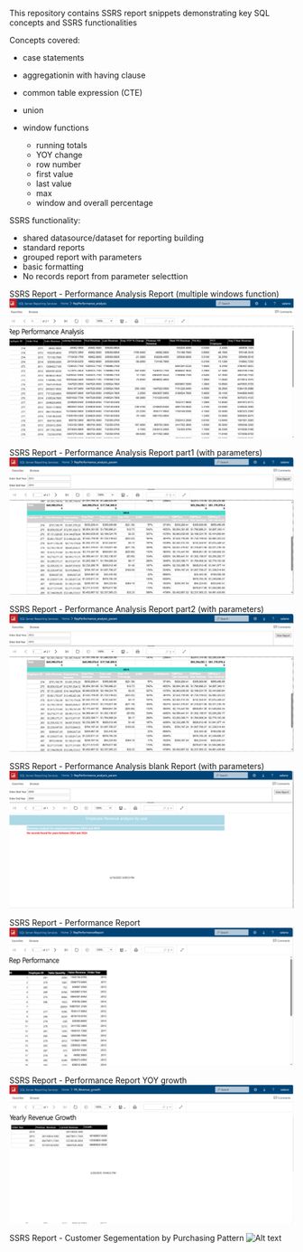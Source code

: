 This repository contains SSRS report snippets demonstrating key SQL concepts and SSRS functionalities

Concepts covered:

- case statements
- aggregationin with having clause
- common table expression (CTE)
- union
- window functions

  - running totals
  - YOY change
  - row number
  - first value
  - last value
  - max
  - window and overall percentage

SSRS functionality:

- shared datasource/dataset for reporting building
- standard reports
- grouped report with parameters
- basic formatting
- No records report from parameter selecttion

SSRS Report - Performance Analysis Report (multiple windows function)
![Alt text](SSRS_Performance_analysis.png)

SSRS Report - Performance Analysis Report part1 (with parameters)
![Alt text](GRP_param1.png)

SSRS Report - Performance Analysis Report part2 (with parameters)
![Alt text](GRP_param2.png)

SSRS Report - Performance Analysis blank Report (with parameters)
![Alt text](GRP_param_blank.png)

SSRS Report - Performance Report
![Alt text](SSRS_Performance_Report.png)

SSRS Report - Performance Report YOY growth
![Alt text](SSRS_Performance_YOY_growth.png)

SSRS Report - Customer Segementation by Purchasing Pattern
![Alt text](Customer_Segement.png)
